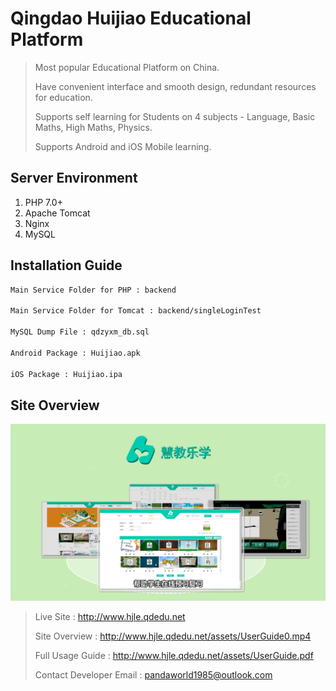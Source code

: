 # Qingdao Huijiao Educational Platform

> Most popular Educational Platform on China. 
>
> Have convenient interface and smooth design, redundant resources for education.
>
> Supports self learning for Students on 4 subjects - Language, Basic Maths, High Maths, Physics.
>
> Supports Android and iOS Mobile learning.

## Server Environment

1. PHP 7.0+
2. Apache Tomcat
3. Nginx
4. MySQL

## Installation Guide

```sh
Main Service Folder for PHP : backend

Main Service Folder for Tomcat : backend/singleLoginTest

MySQL Dump File : qdzyxm_db.sql

Android Package : Huijiao.apk

iOS Package : Huijiao.ipa
```

## Site Overview

![](overview.png)

> Live Site : http://www.hjle.qdedu.net
>
> Site Overview : http://www.hjle.qdedu.net/assets/UserGuide0.mp4
>
> Full Usage Guide : http://www.hjle.qdedu.net/assets/UserGuide.pdf
>
> Contact Developer Email : pandaworld1985@outlook.com
